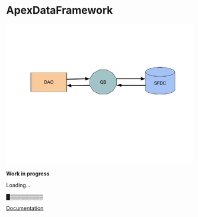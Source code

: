# ApexDataFramework

![ApexDataFrameworkOverview](/docs/assets/ApexDataFrameworkOverview.png)

 **Work in progress**
 
 Loading…
 
█▒▒▒▒▒▒▒▒▒

[Documentation](/docs/README.md)
